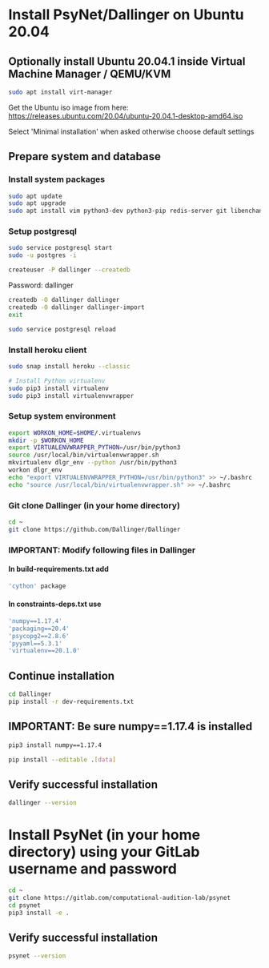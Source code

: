 # Install PsyNet/Dallinger on Ubuntu 20.04

## Optionally install Ubuntu 20.04.1 inside Virtual Machine Manager / QEMU/KVM

```bash
sudo apt install virt-manager
```
Get the Ubuntu iso image from here: 
https://releases.ubuntu.com/20.04/ubuntu-20.04.1-desktop-amd64.iso

Select 'Minimal installation' when asked otherwise choose default settings

## Prepare system and database

### Install system packages
```bash
sudo apt update
sudo apt upgrade
sudo apt install vim python3-dev python3-pip redis-server git libenchant1c2a postgresql postgresql-contrib libpq-dev
```

### Setup postgresql
```bash
sudo service postgresql start
sudo -u postgres -i
```
```bash
createuser -P dallinger --createdb 
```

Password: dallinger

```bash
createdb -O dallinger dallinger
createdb -O dallinger dallinger-import
exit
```

```bash
sudo service postgresql reload
```
### Install heroku client
```bash
sudo snap install heroku --classic
```
```bash
# Install Python virtualenv
sudo pip3 install virtualenv
sudo pip3 install virtualenvwrapper
```

### Setup system environment
```bash
export WORKON_HOME=$HOME/.virtualenvs
mkdir -p $WORKON_HOME
export VIRTUALENVWRAPPER_PYTHON=/usr/bin/python3
source /usr/local/bin/virtualenvwrapper.sh
mkvirtualenv dlgr_env --python /usr/bin/python3
workon dlgr_env
echo "export VIRTUALENVWRAPPER_PYTHON=/usr/bin/python3" >> ~/.bashrc
echo "source /usr/local/bin/virtualenvwrapper.sh" >> ~/.bashrc
```

### Git clone Dallinger (in your home directory)
```bash
cd ~
git clone https://github.com/Dallinger/Dallinger
```

### IMPORTANT: Modify following files in Dallinger

#### In build-requirements.txt add
```bash
'cython' package
```

#### In constraints-deps.txt use
```bash
'numpy==1.17.4'
'packaging==20.4'
'psycopg2==2.8.6'
'pyyaml==5.3.1'
'virtualenv==20.1.0'
```

## Continue installation
```bash
cd Dallinger
pip install -r dev-requirements.txt
```
## IMPORTANT: Be sure numpy==1.17.4 is installed
```bash
pip3 install numpy==1.17.4
```
```bash
pip install --editable .[data]
```

## Verify successful installation
```bash
dallinger --version
```

# Install PsyNet (in your home directory) using your GitLab username and password
```bash
cd ~
git clone https://gitlab.com/computational-audition-lab/psynet
cd psynet
pip3 install -e .
```

## Verify successful installation
```bash
psynet --version
```

